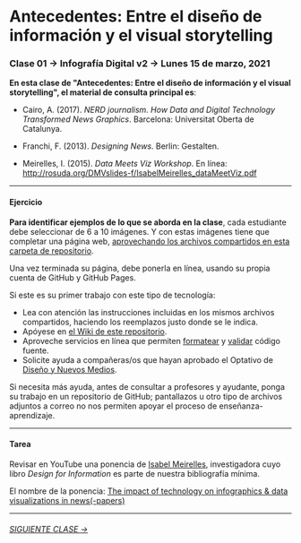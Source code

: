 # Antecedentes: Entre el diseño de información y el visual storytelling

### Clase 01 → Infografía Digital v2 → Lunes 15 de marzo, 2021

**En esta clase de "Antecedentes: Entre el diseño de información y el visual storytelling", el material de consulta principal es**:
 
- Cairo, A. (2017). *NERD journalism. How Data and Digital Technology Transformed News Graphics*. Barcelona: Universitat Oberta de Catalunya.

- Franchi, F. (2013). *Designing News*. Berlin: Gestalten.

- Meirelles, I. (2015). *Data Meets Viz Workshop*. En línea: http://rosuda.org/DMVslides-f/IsabelMeirelles_dataMeetViz.pdf

- - - - - - - 

#### Ejercicio

**Para identificar ejemplos de lo que se aborda en la clase**, cada estudiante debe seleccionar de 6 a 10 imágenes. Y con estas imágenes tiene que completar una página web, [aprovechando los archivos compartidos en esta carpeta de repositorio](https://profesorfaco.github.io/dno075-2021/clase-01/). 

Una vez terminada su página, debe ponerla en línea, usando su propia cuenta de GitHub y GitHub Pages.

Si este es su primer trabajo con este tipo de tecnología:

- Lea con atención las instrucciones incluidas en los mismos archivos compartidos, haciendo los reemplazos justo donde se le indica. 
- Apóyese en [el Wiki de este repositorio](https://github.com/profesorfaco/dno075-2021/wiki). 
- Aproveche servicios en línea que permiten [formatear](https://webformatter.com/html) y [validar](https://validator.w3.org/) código fuente.
- Solicite ayuda a compañeras/os que hayan aprobado el Optativo de [Diseño y Nuevos Medios](https://github.com/profesorfaco/dno037-2020/).

Si necesita más ayuda, antes de consultar a profesores y ayudante, ponga su trabajo en un repositorio de GitHub; pantallazos u otro tipo de archivos adjuntos a correo no nos permiten apoyar el proceso de enseñanza-aprendizaje.

- - - - - - - 

#### Tarea

Revisar en YouTube una ponencia de [Isabel Meirelles](http://isabelmeirelles.com/), investigadora cuyo libro *Design for Information* es parte de nuestra bibliografía mínima.

El nombre de la ponencia: [The impact of technology on infographics & data visualizations in news(-papers)](https://youtu.be/Nb0HfCj1C7Q)

- - - - - - -

###### [SIGUIENTE CLASE →](https://github.com/profesorfaco/dno075-2021/tree/main/clase-02)
